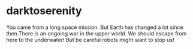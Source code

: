 # darktoserenity

You came from a long space mission. But Earth has changed a lot since then.There is an ongoing war in the upper world. We should escape from here to the underwater! But be careful robots might want to stop us!
